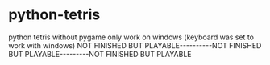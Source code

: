 # python-tetris
python tetris without pygame
only work on windows (keyboard was set to work with windows)
NOT FINISHED BUT PLAYABLE----------NOT FINISHED BUT PLAYABLE---------NOT FINISHED BUT PLAYABLE
